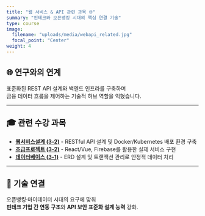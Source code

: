```yaml
---
title: "웹 서비스 & API 관련 과목 🌐"
summary: "핀테크와 오픈뱅킹 시대의 핵심 연결 기술"
type: course
image:
  filename: "uploads/media/webapi_related.jpg"
  focal_point: "Center"
weight: 4
---
```


## 🌐 연구와의 연계
표준화된 REST API 설계와 백엔드 인프라를 구축하며  
금융 데이터 흐름을 제어하는 기술적 허브 역할을 익혔습니다.

---

## 🎓 관련 수강 과목  
- [**웹서비스설계 (3-2)**](/courses/current/wsd/) - RESTful API 설계 및 Docker/Kubernetes 배포 환경 구축
- [**초급프로젝트 (3-2)**](/courses/current/pb/) - React/Vue, Firebase를 활용한 실제 서비스 구현
- [**데이터베이스 (3-1)**](/courses/completed/db/) - ERD 설계 및 트랜잭션 관리로 안정적 데이터 처리

---

## 🧩 기술 연결    
오픈뱅킹·마이데이터 시대의 요구에 맞춰  
**핀테크 기업 간 연동 구조**와 **API 보안 표준화 설계 능력** 강화.
